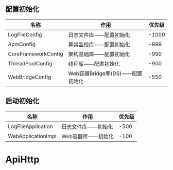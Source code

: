 
## 配置初始化
| 名称                  | 作用                      | 优先级   |
|---------------------|-------------------------|-------|
| LogFileConfig       | 日志文件库——配置初始化            | -1000 |
| ApmConfig           | 异常监控库——配置初始化            | -999  |
| CoreFrameworkConfig | 架构基础库——配置初始化            | -990  |
| ThreadPoolConfig    | 线程库——配置初始化              | -900  |
| WebBridgeConfig     | Web容器Bridge库(DS)——配置初始化 | -550  |


## 启动初始化
| 名称                | 作用                            | 优先级 |
| ------------------- | ------------------------------- |----|
| LogFileApplication  | 日志文件库——初始化               | -500   |
| WebApplicationImpl  | Web容器库——初始化               | -100 |



# ApiHttp